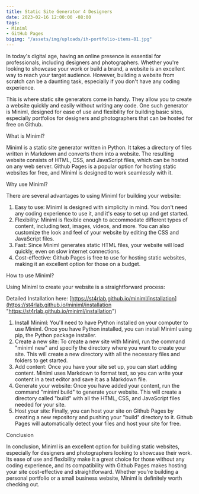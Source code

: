 ```yaml
---
title: Static Site Generator 4 Designers
date: 2023-02-16 12:00:00 -08:00
tags:
- Miniml
- GitHub Pages
bigimg: "/assets/img/uploads/ih-portfolio-items-81.jpg"
---
```


In today's digital age, having an online presence is essential for professionals, including designers and photographers. Whether you're looking to showcase your work or build a brand, a website is an excellent way to reach your target audience. However, building a website from scratch can be a daunting task, especially if you don't have any coding experience.

This is where static site generators come in handy. They allow you to create a website quickly and easily without writing any code. One such generator is Miniml, designed for ease of use and flexibility for building basic sites, especially portfolios for designers and photographers that can be hosted for free on Github.

What is Miniml?

Miniml is a static site generator written in Python. It takes a directory of files written in Markdown and converts them into a website. The resulting website consists of HTML, CSS, and JavaScript files, which can be hosted on any web server. Github Pages is a popular option for hosting static websites for free, and Miniml is designed to work seamlessly with it.

Why use Miniml?

There are several advantages to using Miniml for building your website:

1. Easy to use: Miniml is designed with simplicity in mind. You don't need any coding experience to use it, and it's easy to set up and get started.
2. Flexibility: Miniml is flexible enough to accommodate different types of content, including text, images, videos, and more. You can also customize the look and feel of your website by editing the CSS and JavaScript files.
3. Fast: Since Miniml generates static HTML files, your website will load quickly, even on slow internet connections.
4. Cost-effective: Github Pages is free to use for hosting static websites, making it an excellent option for those on a budget.

How to use Miniml?

Using Miniml to create your website is a straightforward process:

Detailed Installation here: [https://st4rlab.github.io/miniml/installation](https://st4rlab.github.io/miniml/installation "https://st4rlab.github.io/miniml/installation")

1. Install Miniml: You'll need to have Python installed on your computer to use Miniml. Once you have Python installed, you can install Miniml using pip, the Python package installer.
2. Create a new site: To create a new site with Miniml, run the command "miniml new" and specify the directory where you want to create your site. This will create a new directory with all the necessary files and folders to get started.
3. Add content: Once you have your site set up, you can start adding content. Miniml uses Markdown to format text, so you can write your content in a text editor and save it as a Markdown file.
4. Generate your website: Once you have added your content, run the command "miniml build" to generate your website. This will create a directory called "build" with all the HTML, CSS, and JavaScript files needed for your site.
5. Host your site: Finally, you can host your site on Github Pages by creating a new repository and pushing your "build" directory to it. Github Pages will automatically detect your files and host your site for free.

Conclusion

In conclusion, Miniml is an excellent option for building static websites, especially for designers and photographers looking to showcase their work. Its ease of use and flexibility make it a great choice for those without any coding experience, and its compatibility with Github Pages makes hosting your site cost-effective and straightforward. Whether you're building a personal portfolio or a small business website, Miniml is definitely worth checking out.
